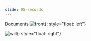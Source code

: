 ```yaml
---
slide: 05-records
---
```

Documents ![front](/assets/img/B62front.png){: style="float: left"}

![will](/assets/img/B71.jpg){: style="float: right"}
